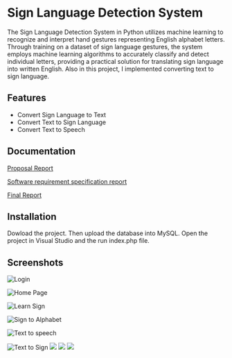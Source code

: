 # Sign Language Detection System

The Sign Language Detection System in Python 
utilizes machine learning to recognize and interpret 
hand gestures representing English alphabet letters.
Through training on a dataset of sign language 
gestures, the system employs machine learning 
algorithms to accurately classify and detect individual 
letters, providing a practical solution for translating 
sign language into written English. Also in this 
project, I implemented converting text to sign 
language. 

## Features

- Convert Sign Language to Text
- Convert Text to Sign Language
- Convert Text to Speech

## Documentation

[Proposal Report](https://docs.google.com/document/d/1lAQwMfmttAdtNCYD5rWbAMtyjI2r1CKd/edit?usp=sharing&ouid=100276175625040459174&rtpof=true&sd=true)

[Software requirement specification report](https://drive.google.com/file/d/1433VvF9VgFMpvv-j2NRN90w8z4p4apz5/view?usp=sharing)

[Final Report](https://drive.google.com/file/d/1PhBJfPICbtPqMWkqmeqzMCjYQHhPyw_T/view?usp=sharing)


## Installation

Dowload the project. Then upload the database into MySQL.
Open the project in Visual Studio and the run index.php file.
    
## Screenshots
![Login](https://github.com/MehediHasanRapiIIT/Sign-Language-Detection-System/assets/114318134/e01ddd35-a37c-49ec-bda4-dc11707fc4f3)

![Home Page](https://github.com/MehediHasanRapiIIT/Sign-Language-Detection-System/assets/114318134/3b012c5d-fcdd-44a5-96f7-868e466db127)

![Learn Sign](https://github.com/MehediHasanRapiIIT/Sign-Language-Detection-System/assets/114318134/e62c4f86-b1ce-4b20-aad2-7616c9c8d000)

![Sign to Alphabet](https://github.com/MehediHasanRapiIIT/Sign-Language-Detection-System/assets/114318134/22df4333-ffae-43db-b14a-a3833fbcf693)

![Text to speech](https://github.com/MehediHasanRapiIIT/Sign-Language-Detection-System/assets/114318134/e0ce79ec-ee45-4b30-9fab-c2a38697fce1)

![Text to Sign](https://github.com/MehediHasanRapiIIT/Sign-Language-Detection-System/assets/114318134/6580de53-0db7-496d-a730-30f114ad1956)
![](https://github.com/MehediHasanRapiIIT/Sign-Language-Detection-System/assets/114318134/ceeb1744-7bf1-472d-908a-d46a64fd5964)
![](https://github.com/MehediHasanRapiIIT/Sign-Language-Detection-System/assets/114318134/e293ea8d-fdb3-4d07-801b-52623040dac5)
![](https://github.com/MehediHasanRapiIIT/Sign-Language-Detection-System/assets/114318134/d1e277af-c34a-440b-a752-8e71db2bf0bc)


